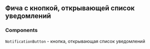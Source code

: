 ## Фича с кнопкой, открывающей список уведомлений

### Components

`NotificationButton` - кнопка, открывающая список уведомлений
